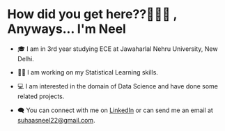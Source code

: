 <h1> How did you get here??🤔👩‍💻 , Anyways... I'm Neel</h1>


- 🎓 I am in 3rd year studying ECE at Jawaharlal Nehru University, New Delhi. 
- 👩‍💻 I am working on my Statistical Learning skills.
- 💻 I am interested in the domain of Data Science and have done some related projects.
- 🗨 You can connect with me on [LinkedIn](https://www.linkedin.com/in/suhaas-neel-a40296158/) or can send me an email at suhaasneel22@gmail.com.                                     
  
  
  <br>





</br></br></br></br>



 

            
                                                                    
 

<!--
**neel2299/neel2299** is a ✨ _special_ ✨ repository because its `README.md` (this file) appears on your GitHub profile.

Here are some ideas to get you started:

- 🔭 I’m currently working on ...
- 🌱 I’m currently learning ...
- 👯 I’m looking to collaborate on ...
- 🤔 I’m looking for help with ...
- 💬 Ask me about ...
- 📫 How to reach me: ...
- 😄 Pronouns: ...
- ⚡ Fun fact: ...
-->
